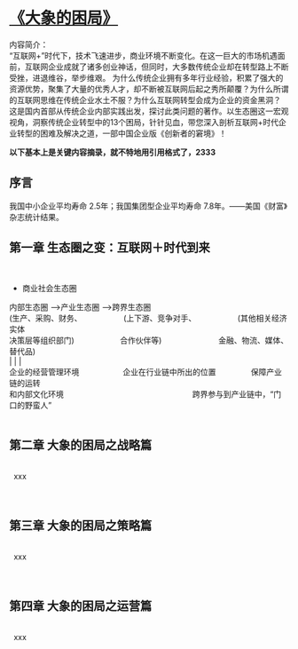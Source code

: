 # [《大象的困局》](https://item.jd.com/11876595.html?dist=jd)  

内容简介：    
“互联网+”时代下，技术飞速进步，商业环境不断变化。在这一巨大的市场机遇面前，互联网企业成就了诸多创业神话，但同时，大多数传统企业却在转型路上不断受挫，进退维谷，举步维艰。
为什么传统企业拥有多年行业经验，积累了强大的资源优势，聚集了大量的优秀人才，却不断被互联网后起之秀所颠覆？为什么所谓的互联网思维在传统企业水土不服？为什么互联网转型会成为企业的资金黑洞？
这是国内首部从传统企业内部实践出发，探讨此类问题的著作。以生态圈这一宏观视角，洞察传统企业转型中的13个困局，针针见血，带您深入剖析互联网+时代企业转型的困难及解决之道，一部中国企业版《创新者的窘境》！ 
     
**以下基本上是关键内容摘录，就不特地用引用格式了，2333**  
    
     
## 序言  
     
我国中小企业平均寿命 2.5年；我国集团型企业平均寿命 7.8年。——美国《财富》杂志统计结果。  
      
       
## 第一章 生态圈之变：互联网＋时代到来
<br>

- 商业社会生态圈
    
内部生态圈                           ——>产业生态圈                        ——>跨界生态圈
<br> 
(生产、采购、财务、                   (上下游、竞争对手、                   (其他相关经济实体
<br> 
决策层等组织部门)                     合作伙伴等)                          金融、物流、媒体、替代品)
<br> 
|                                  |                                   |
<br> 
企业的经营管理环境                    企业在行业链中所出的位置                保障产业链的运转
<br> 
和内部文化环境                                                           跨界参与到产业链中，“门口的野蛮人”
<br>  
<br> 

## 第二章 大象的困局之战略篇
<br>  
xxx
<br>  
<br> 

## 第三章 大象的困局之策略篇
<br>  
xxx
<br>  
<br> 

## 第四章 大象的困局之运营篇
<br>  
xxx
<br>  
<br> 

